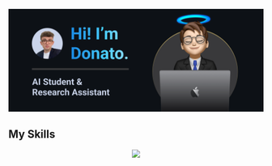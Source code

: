 ![Logo](img//README.png)

## My Skills
<p align="center">
  <a href="https://skillicons.dev">
    <img src="https://skillicons.dev/icons?i=ubuntu,c,cpp,java,mysql,py,pytorch,tensorflow,githubactions,md,git,github,docker,vscode,eclipse" />
  </a>
</p>

